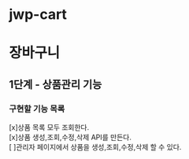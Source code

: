 # jwp-cart
# 장바구니
## 1단계 - 상품관리 기능
### 구현할 기능 목록
[x]상품 목록 모두 조회한다.   
[x]상품 생성,조회,수정,삭제 API를 만든다.   
[ ]관리자 페이지에서 상품을 생성,조회,수정,삭제 할 수 있다.   
